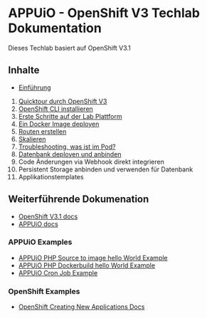 # APPUiO - OpenShift V3 Techlab Dokumentation

Dieses Techlab basiert auf OpenShift V3.1


## Inhalte

- [Einführung](labs/00_introduction.md)

1. [Quicktour durch OpenShift V3](labs/01_quicktour.md)
2. [OpenShift CLI installieren](labs/02_cli.md)
3. [Erste Schritte auf der Lab Plattform](labs/03_first_steps.md)
4. [Ein Docker Image deployen](labs/04_deploy_dockerimage.md)
5. [Routen erstellen](labs/05_create_route.md)
6. [Skalieren](labs/06_scale.md)
7. [Troubleshooting, was ist im Pod?](labs/07_troubleshooting_ops.md)
8. [Datenbank deployen und anbinden](labs/08_database.md)
9. Code Änderungen via Webhook direkt integrieren
10. Persistent Storage anbinden und verwenden für Datenbank
11. Applikationstemplates


## Weiterführende Dokumenation

- [OpenShift V3.1 docs](https://docs.openshift.com/enterprise/3.1/welcome/index.html)
- [APPUiO docs](http://docs.appuio.ch)

### APPUiO Examples

- [APPUiO PHP Source to image hello World Example](https://github.com/appuio/example-php-sti-helloworld)
- [APPUiO PHP Dockerbuild hello World Example](https://github.com/appuio/example-php-docker-helloworld)
- [APPUiO Cron Job Example](https://github.com/appuio/example-cron-traditional)

### OpenShift Examples
- [OpenShift Creating New Applications Docs](https://docs.openshift.com/enterprise/3.1/dev_guide/new_app.html)

